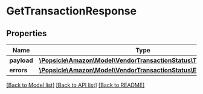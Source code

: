 # GetTransactionResponse

## Properties
Name | Type | Description | Notes
------------ | ------------- | ------------- | -------------
**payload** | [**\Popsicle\Amazon\Model\VendorTransactionStatus\TransactionStatus**](TransactionStatus.md) |  | [optional] 
**errors** | [**\Popsicle\Amazon\Model\VendorTransactionStatus\ErrorList**](ErrorList.md) |  | [optional] 

[[Back to Model list]](../../README.md#documentation-for-models) [[Back to API list]](../../README.md#documentation-for-api-endpoints) [[Back to README]](../../README.md)

